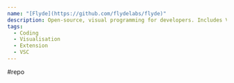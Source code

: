 ```yaml
---
name: "[Flyde](https://github.com/flydelabs/flyde)"
description: Open-source, visual programming for developers. Includes VS Code extension, integrates with existing TypeScript code, browser and Node.js.
tags:
  - Coding
  - Visualisation
  - Extension
  - VSC
---
```

#repo